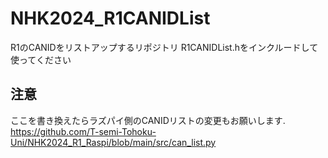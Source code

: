 # NHK2024_R1CANIDList
R1のCANIDをリストアップするリポジトリ
R1CANIDList.hをインクルードして使ってください

## 注意
ここを書き換えたらラズパイ側のCANIDリストの変更もお願いします. 
https://github.com/T-semi-Tohoku-Uni/NHK2024_R1_Raspi/blob/main/src/can_list.py